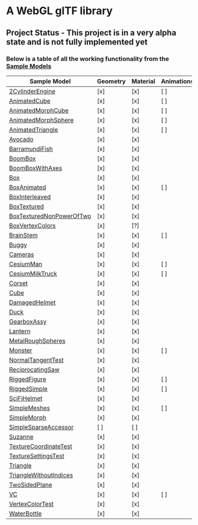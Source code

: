 # A WebGL glTF library

## Project Status - This project is in a very alpha state and is not fully implemented yet

### Below is a table of all the working functionality from the [Sample Models]

| Sample Model               | Geometry      | Material   | Animations   |
| -------------------------- | ------------- | ---------- | ------------ |
| [2CylinderEngine]          | [x]           | [x]        | [ ]          |
| [AnimatedCube]             | [x]           | [x]        | [ ]          |
| [AnimatedMorphCube]        | [x]           | [x]        | [ ]          |
| [AnimatedMorphSphere]      | [x]           | [x]        | [ ]          |
| [AnimatedTriangle]         | [x]           | [x]        | [ ]          |
| [Avocado]                  | [x]           | [x]        |              |
| [BarramundiFish]           | [x]           | [x]        |              |
| [BoomBox]                  | [x]           | [x]        |              |
| [BoomBoxWithAxes]          | [x]           | [x]        |              |
| [Box]                      | [x]           | [x]        |              |
| [BoxAnimated]              | [x]           | [x]        | [ ]          |
| [BoxInterleaved]           | [x]           | [x]        |              |
| [BoxTextured]              | [x]           | [x]        |              |
| [BoxTexturedNonPowerOfTwo] | [x]           | [x]        |              |
| [BoxVertexColors]          | [x]           | [?]        |              |
| [BrainStem]                | [x]           | [x]        | [ ]          |
| [Buggy]                    | [x]           | [x]        |              |
| [Cameras]                  | [x]           | [x]        |              |
| [CesiumMan]                | [x]           | [x]        | [ ]          |
| [CesiumMilkTruck]          | [x]           | [x]        | [ ]          |
| [Corset]                   | [x]           | [x]        |              |
| [Cube]                     | [x]           | [x]        |              |
| [DamagedHelmet]            | [x]           | [x]        |              |
| [Duck]                     | [x]           | [x]        |              |
| [GearboxAssy]              | [x]           | [x]        |              |
| [Lantern]                  | [x]           | [x]        |              |
| [MetalRoughSpheres]        | [x]           | [x]        |              |
| [Monster]                  | [x]           | [x]        | [ ]          |
| [NormalTangentTest]        | [x]           | [x]        |              |
| [ReciprocatingSaw]         | [x]           | [x]        |              |
| [RiggedFigure]             | [x]           | [x]        | [ ]          |
| [RiggedSimple]             | [x]           | [x]        | [ ]          |
| [SciFiHelmet]              | [x]           | [x]        |              |
| [SimpleMeshes]             | [x]           | [x]        | [ ]          |
| [SimpleMorph]              | [x]           | [x]        |              |
| [SimpleSparseAccessor]     | [ ]           | [ ]        |              |
| [Suzanne]                  | [x]           | [x]        |              |
| [TextureCoordinateTest]    | [x]           | [x]        |              |
| [TextureSettingsTest]      | [x]           | [x]        |              |
| [Triangle]                 | [x]           | [x]        |              |
| [TriangleWithoutIndices]   | [x]           | [x]        |              |
| [TwoSidedPlane]            | [x]           | [x]        |              |
| [VC]                       | [x]           | [x]        | [ ]          |
| [VertexColorTest]          | [x]           | [x]        |              |
| [WaterBottle]              | [x]           | [x]        |              |

[Sample Models]: https://github.com/KhronosGroup/glTF-Sample-Models/tree/8416be1c/2.0/
[2CylinderEngine]: https://github.com/KhronosGroup/glTF-Sample-Models/tree/8416be1c/2.0/2CylinderEngine
[AnimatedCube]: https://github.com/KhronosGroup/glTF-Sample-Models/tree/8416be1c/2.0/AnimatedCube
[AnimatedMorphCube]: https://github.com/KhronosGroup/glTF-Sample-Models/tree/8416be1c/2.0/AnimatedMorphCube
[AnimatedMorphSphere]: https://github.com/KhronosGroup/glTF-Sample-Models/tree/8416be1c/2.0/AnimatedMorphSphere
[AnimatedTriangle]: https://github.com/KhronosGroup/glTF-Sample-Models/tree/8416be1c/2.0/AnimatedTriangle
[Avocado]: https://github.com/KhronosGroup/glTF-Sample-Models/tree/8416be1c/2.0/Avocado
[BarramundiFish]: https://github.com/KhronosGroup/glTF-Sample-Models/tree/8416be1c/2.0/BarramundiFish
[BoomBox]: https://github.com/KhronosGroup/glTF-Sample-Models/tree/8416be1c/2.0/BoomBox
[BoomBoxWithAxes]: https://github.com/KhronosGroup/glTF-Sample-Models/tree/8416be1c/2.0/BoomBoxWithAxes
[Box]: https://github.com/KhronosGroup/glTF-Sample-Models/tree/8416be1c/2.0/Box
[BoxAnimated]: https://github.com/KhronosGroup/glTF-Sample-Models/tree/8416be1c/2.0/BoxAnimated
[BoxInterleaved]: https://github.com/KhronosGroup/glTF-Sample-Models/tree/8416be1c/2.0/BoxInterleaved
[BoxTextured]: https://github.com/KhronosGroup/glTF-Sample-Models/tree/8416be1c/2.0/BoxTextured
[BoxTexturedNonPowerOfTwo]: https://github.com/KhronosGroup/glTF-Sample-Models/tree/8416be1c/2.0/BoxTexturedNonPowerOfTwo
[BoxVertexColors]: https://github.com/KhronosGroup/glTF-Sample-Models/tree/8416be1c/2.0/BoxVertexColors
[BrainStem]: https://github.com/KhronosGroup/glTF-Sample-Models/tree/8416be1c/2.0/BrainStem
[Buggy]: https://github.com/KhronosGroup/glTF-Sample-Models/tree/8416be1c/2.0/Buggy
[Cameras]: https://github.com/KhronosGroup/glTF-Sample-Models/tree/8416be1c/2.0/Cameras
[CesiumMan]: https://github.com/KhronosGroup/glTF-Sample-Models/tree/8416be1c/2.0/CesiumMan
[CesiumMilkTruck]: https://github.com/KhronosGroup/glTF-Sample-Models/tree/8416be1c/2.0/CesiumMilkTruck
[Corset]: https://github.com/KhronosGroup/glTF-Sample-Models/tree/8416be1c/2.0/Corset
[Cube]: https://github.com/KhronosGroup/glTF-Sample-Models/tree/8416be1c/2.0/Cube
[DamagedHelmet]: https://github.com/KhronosGroup/glTF-Sample-Models/tree/8416be1c/2.0/DamagedHelmet
[Duck]: https://github.com/KhronosGroup/glTF-Sample-Models/tree/8416be1c/2.0/Duck
[GearboxAssy]: https://github.com/KhronosGroup/glTF-Sample-Models/tree/8416be1c/2.0/GearboxAssy
[Lantern]: https://github.com/KhronosGroup/glTF-Sample-Models/tree/8416be1c/2.0/Lantern
[MetalRoughSpheres]: https://github.com/KhronosGroup/glTF-Sample-Models/tree/8416be1c/2.0/MetalRoughSpheres
[Monster]: https://github.com/KhronosGroup/glTF-Sample-Models/tree/8416be1c/2.0/Monster
[NormalTangentTest]: https://github.com/KhronosGroup/glTF-Sample-Models/tree/8416be1c/2.0/NormalTangentTest
[ReciprocatingSaw]: https://github.com/KhronosGroup/glTF-Sample-Models/tree/8416be1c/2.0/ReciprocatingSaw
[RiggedFigure]: https://github.com/KhronosGroup/glTF-Sample-Models/tree/8416be1c/2.0/RiggedFigure
[RiggedSimple]: https://github.com/KhronosGroup/glTF-Sample-Models/tree/8416be1c/2.0/RiggedSimple
[SciFiHelmet]:https://github.com/KhronosGroup/glTF-Sample-Models/tree/8416be1c/2.0/SciFiHelme
[SimpleMeshes]: https://github.com/KhronosGroup/glTF-Sample-Models/tree/8416be1c/2.0/SimpleMeshes
[SimpleMorph]: https://github.com/KhronosGroup/glTF-Sample-Models/tree/8416be1c/2.0/SimpleMorph
[SimpleSparseAccessor]: https://github.com/KhronosGroup/glTF-Sample-Models/tree/8416be1c/2.0/SimpleSparseAccessor
[Suzanne]: https://github.com/KhronosGroup/glTF-Sample-Models/tree/8416be1c/2.0/Suzanne
[TextureCoordinateTest]: https://github.com/KhronosGroup/glTF-Sample-Models/tree/8416be1c/2.0/TextureCoordinateTest
[TextureSettingsTest]: https://github.com/KhronosGroup/glTF-Sample-Models/tree/8416be1c/2.0/TextureSettingsTest
[Triangle]: https://github.com/KhronosGroup/glTF-Sample-Models/tree/8416be1c/2.0/Triangle
[TriangleWithoutIndices]: https://github.com/KhronosGroup/glTF-Sample-Models/tree/8416be1c/2.0/TriangleWithoutIndices
[TwoSidedPlane]: https://github.com/KhronosGroup/glTF-Sample-Models/tree/8416be1c/2.0/TwoSidedPlane
[VC]: https://github.com/KhronosGroup/glTF-Sample-Models/tree/8416be1c/2.0/VC
[VertexColorTest]: https://github.com/KhronosGroup/glTF-Sample-Models/tree/8416be1c/2.0/VertexColorTest
[WaterBottle]: https://github.com/KhronosGroup/glTF-Sample-Models/tree/8416be1c/2.0/WaterBottle
